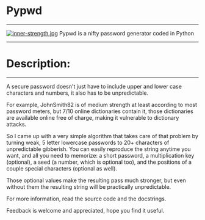 # Pypwd
_________
[![inner-strength.jpg](https://s13.postimg.org/878e7cf13/inner-strength.jpg)](https://postimg.org/image/bqubx5hqr/)
Pypwd is a nifty password generator coded in Python
_______________________________________________________________________________

# Description:
_______________
A secure password doesn't just have to include upper and lower case characters and numbers, it also has to be unpredictable.

For example, JohnSmith82 is of medium strength at least according to most password meters, but 7/10 online dictionaries contain it, those dictionaries are available online free of charge, making it vulnerable to dictionary attacks.

So I came up with a very simple algorithm that takes care of that problem by turning weak, 5 letter lowercase passwords to 20+ characters of unpredictable gibberish. You can easily reproduce the string anytime you want, and all you need to memorize: a short password, a multiplication key (optional), a seed (a number, which is optional too), and the positions of a couple special characters (optional as well).

Those optional values make the resulting pass much stronger, but even without them the resulting string will be practically unpredictable.

For more information, read the source code and the docstrings.

Feedback is welcome and appreciated, hope you find it useful.
